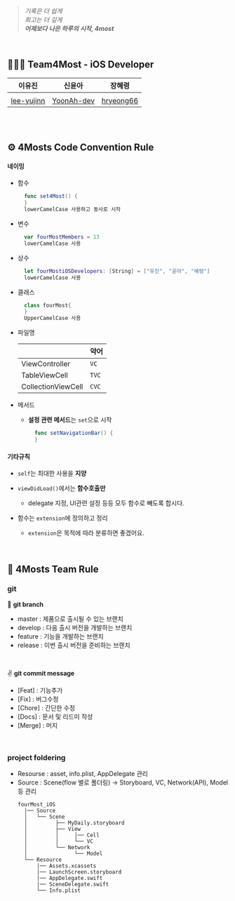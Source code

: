 > *기록은 더 쉽게 <br/>
회고는 더 깊게 <br/>
**어제보다 나은 하루의 시작, 4most***

<br/>

## 👩🏻‍💻 Team4Most - iOS Developer

| 이유진          | 신윤아    | 장혜령 |
|---------------|---------|-----|
| | | |
|[lee-yujinn](https://github.com/lee-yujinn)|[YoonAh-dev](https://github.com/YoonAh-dev) |[hryeong66](https://github.com/hryeong66)|

<br/>
<br/>

## ⚙️ 4Mosts Code Convention Rule
#### 네이밍

* 함수
  ```swift
    func set4Most() {
    } 
    lowerCamelCase 사용하고 동사로 시작
  ``` 
* 변수
  ```swift
    var fourMostMembers = 13
    lowerCamelCase 사용
  ```
* 상수
  ```swift
    let fourMostiOSDevelopers: [String] = ["유진", "윤아", "혜령"]
    lowerCamelCase 사용
  ```
* 클래스
  ```swift
    class fourMost{
    }
    UpperCamelCase 사용
  ```
* 파일명

  |          | 약어   |
  |-------------|--------|
  |ViewController| `VC` | 
  |TableViewCell| `TVC` | 
  |CollectionViewCell| `CVC` | 
  
* 메서드
  - **설정 관련 메서드**는 `set`으로 시작
    ```swift
      func setNavigationBar() {
      }
    ```
#### 기타규칙
* `self`는 최대한 사용을 **지양**

* `viewDidLoad()`에서는 **함수호출만**
  - delegate 지정, UI관련 설정 등등 모두 함수로 빼도록 합시다.
* 함수는 `extension`에 정의하고 정리
  - `extension`은 목적에 따라 분류하면 좋겠어요.
  
<br/>

## 🍎 4Mosts Team Rule
### git
🔀 **git branch**
* master : 제품으로 출시될 수 있는 브랜치
* develop : 다음 출시 버전을 개발하는 브랜치
* feature : 기능을 개발하는 브랜치
* release : 이번 출시 버전을 준비하는 브랜치
<br/>

✌️ **git commit message**
* [Feat] : 기능추가
* [Fix] : 버그수정
* [Chore] : 간단한 수정
* [Docs] : 문서 및 리드미 작성
* [Merge] : 머지
<br/>

### project foldering
* Resourse : asset, info.plist, AppDelegate 관리
* Source : Scene(flow 별로 폴더링) -> Storyboard, VC, Network(API), Model 등 관리
  ```
  fourMost_iOS
    |── Source
    │   └── Scene
    │         ├── MyDaily.storyboard
    │         ├── View
    │         │     │── Cell
    │         │     └── VC
    │         └── Network
    │               └── Model
    └── Resource 
        |── Assets.xcassets
        |── LaunchScreen.storyboard
        |── AppDelegate.swift
        |── SceneDelegate.swift
        └── Info.plist

  ```
